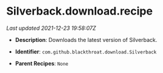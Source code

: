 # Silverback.download.recipe

_Last updated 2021-12-23 19:58:07Z_

- **Description**: Downloads the latest version of Silverback.

- **Identifier**: `com.github.blackthroat.download.Silverback`

- **Parent Recipes**: `None`